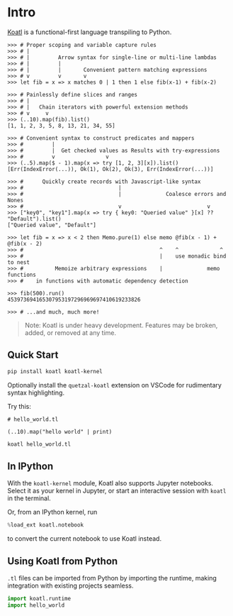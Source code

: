 # Intro

[Koatl](https://github.com/skkestrel/koatl) is a functional-first language transpiling to Python.

```koatl
>>> # Proper scoping and variable capture rules
>>> # |
>>> # |         Arrow syntax for single-line or multi-line lambdas
>>> # |         |
>>> # |         |       Convenient pattern matching expressions
>>> # v         v       v
>>> let fib = x => x matches 0 | 1 then 1 else fib(x-1) + fib(x-2)

>>> # Painlessly define slices and ranges
>>> # |
>>> # |   Chain iterators with powerful extension methods
>>> # v     v
>>> (..10).map(fib).list()
[1, 1, 2, 3, 5, 8, 13, 21, 34, 55]

>>> # Convenient syntax to construct predicates and mappers
>>> #         |
>>> #         |  Get checked values as Results with try-expressions
>>> #         v                v
>>> (..5).map($ - 1).map(x => try [1, 2, 3][x]).list()
[Err(IndexError(...)), Ok(1), Ok(2), Ok(3), Err(IndexError(...))]

>>> #      Quickly create records with Javascript-like syntax
>>> #                              |
>>> #                              |              Coalesce errors and Nones
>>> #                              v                           v
>>> ["key0", "key1"].map(x => try { key0: "Queried value" }[x] ?? "Default").list()
["Queried value", "Default"]

>>> let fib = x => x < 2 then Memo.pure(1) else memo @fib(x - 1) + @fib(x - 2)
>>> #                                           ^    ^             ^
>>> #                                           |    use monadic bind to nest
>>> #          Memoize arbitrary expressions    |              memo functions
>>> #    in functions with automatic dependency detection

>>> fib(500).run()
453973694165307953197296969697410619233826

>>> # ...and much, much more!
```

> Note: Koatl is under heavy development. Features may be broken, added, or removed at any time.

## Quick Start

```bash
pip install koatl koatl-kernel
```

Optionally install the `quetzal-koatl` extension on VSCode for rudimentary syntax highlighting.

Try this:

```koatl
# hello_world.tl

(..10).map("hello world" | print)
```

```bash
koatl hello_world.tl
```

## In IPython

With the `koatl-kernel` module, Koatl also supports Jupyter notebooks.
Select it as your kernel in Jupyter, or start an interactive session with `koatl` in the terminal.

Or, from an IPython kernel, run

```python
%load_ext koatl.notebook
```

to convert the current notebook to use Koatl instead.

## Using Koatl from Python

`.tl` files can be imported from Python by importing the runtime, making integration with existing projects seamless.

```python
import koatl.runtime
import hello_world
```
